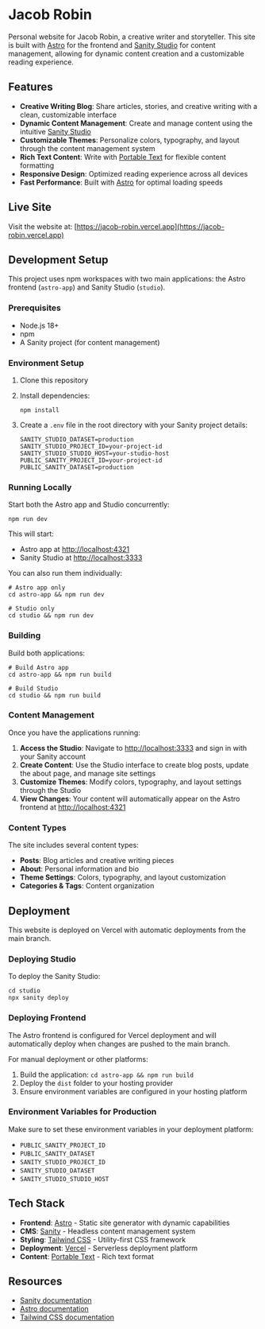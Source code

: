 # Jacob Robin

Personal website for Jacob Robin, a creative writer and storyteller. This site is built with [Astro](https://astro.build/) for the frontend and [Sanity Studio](https://www.sanity.io/) for content management, allowing for dynamic content creation and a customizable reading experience.

## Features

- **Creative Writing Blog**: Share articles, stories, and creative writing with a clean, customizable interface
- **Dynamic Content Management**: Create and manage content using the intuitive [Sanity Studio](https://www.sanity.io/docs/sanity-studio)
- **Customizable Themes**: Personalize colors, typography, and layout through the content management system
- **Rich Text Content**: Write with [Portable Text](https://www.sanity.io/docs/presenting-block-text) for flexible content formatting
- **Responsive Design**: Optimized reading experience across all devices
- **Fast Performance**: Built with [Astro](https://astro.build/) for optimal loading speeds

## Live Site

Visit the website at: [https://jacob-robin.vercel.app](https://jacob-robin.vercel.app)

## Development Setup

This project uses npm workspaces with two main applications: the Astro frontend (`astro-app`) and Sanity Studio (`studio`).

### Prerequisites

- Node.js 18+
- npm
- A Sanity project (for content management)

### Environment Setup

1. Clone this repository
2. Install dependencies:

   ```shell
   npm install
   ```

3. Create a `.env` file in the root directory with your Sanity project details:
   ```
   SANITY_STUDIO_DATASET=production
   SANITY_STUDIO_PROJECT_ID=your-project-id
   SANITY_STUDIO_STUDIO_HOST=your-studio-host
   PUBLIC_SANITY_PROJECT_ID=your-project-id
   PUBLIC_SANITY_DATASET=production
   ```

### Running Locally

Start both the Astro app and Studio concurrently:

```shell
npm run dev
```

This will start:

- Astro app at [http://localhost:4321](http://localhost:4321)
- Sanity Studio at [http://localhost:3333](http://localhost:3333)

You can also run them individually:

```shell
# Astro app only
cd astro-app && npm run dev

# Studio only
cd studio && npm run dev
```

### Building

Build both applications:

```shell
# Build Astro app
cd astro-app && npm run build

# Build Studio
cd studio && npm run build
```

### Content Management

Once you have the applications running:

1. **Access the Studio**: Navigate to [http://localhost:3333](http://localhost:3333) and sign in with your Sanity account
2. **Create Content**: Use the Studio interface to create blog posts, update the about page, and manage site settings
3. **Customize Themes**: Modify colors, typography, and layout settings through the Studio
4. **View Changes**: Your content will automatically appear on the Astro frontend at [http://localhost:4321](http://localhost:4321)

### Content Types

The site includes several content types:

- **Posts**: Blog articles and creative writing pieces
- **About**: Personal information and bio
- **Theme Settings**: Colors, typography, and layout customization
- **Categories & Tags**: Content organization

## Deployment

This website is deployed on Vercel with automatic deployments from the main branch.

### Deploying Studio

To deploy the Sanity Studio:

```shell
cd studio
npx sanity deploy
```

### Deploying Frontend

The Astro frontend is configured for Vercel deployment and will automatically deploy when changes are pushed to the main branch.

For manual deployment or other platforms:

1. Build the application: `cd astro-app && npm run build`
2. Deploy the `dist` folder to your hosting provider
3. Ensure environment variables are configured in your hosting platform

### Environment Variables for Production

Make sure to set these environment variables in your deployment platform:

- `PUBLIC_SANITY_PROJECT_ID`
- `PUBLIC_SANITY_DATASET`
- `SANITY_STUDIO_PROJECT_ID`
- `SANITY_STUDIO_DATASET`
- `SANITY_STUDIO_STUDIO_HOST`

## Tech Stack

- **Frontend**: [Astro](https://astro.build/) - Static site generator with dynamic capabilities
- **CMS**: [Sanity](https://www.sanity.io/) - Headless content management system
- **Styling**: [Tailwind CSS](https://tailwindcss.com/) - Utility-first CSS framework
- **Deployment**: [Vercel](https://vercel.com/) - Serverless deployment platform
- **Content**: [Portable Text](https://www.sanity.io/docs/presenting-block-text) - Rich text format

## Resources

- [Sanity documentation](https://www.sanity.io/docs/)
- [Astro documentation](https://docs.astro.build/en/getting-started/)
- [Tailwind CSS documentation](https://tailwindcss.com/docs)
